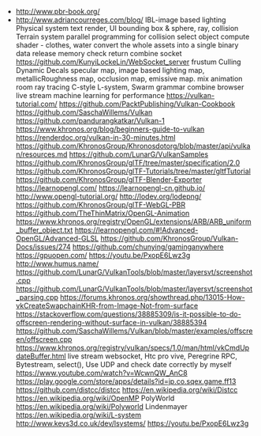 - http://www.pbr-book.org/
- http://www.adriancourreges.com/blog/
IBL-image based lighting
Physical system
text render, UI 
bounding box & sphere, ray, collision
Terrain system
parallel programming for collision
select object
compute shader - clothes, water
convert the whole assets into a single binary data
release memory
check return
combine socket https://github.com/KunyiLockeLin/WebSocket_server
frustum Culling
Dynamic Decals
specular map, image based lighting map, metallicRoughness map, occlusion map, emissive map.
mix animation
room
ray tracing
C-style
L-system, Swarm grammar
combine browser
live stream
machine learning for performance
https://vulkan-tutorial.com/
https://github.com/PacktPublishing/Vulkan-Cookbook
https://github.com/SaschaWillems/Vulkan
https://github.com/pandurangkatkar/Vulkan-1
https://www.khronos.org/blog/beginners-guide-to-vulkan
https://renderdoc.org/vulkan-in-30-minutes.html
https://github.com/KhronosGroup/Khronosdotorg/blob/master/api/vulkan/resources.md
https://github.com/LunarG/VulkanSamples
https://github.com/KhronosGroup/glTF/tree/master/specification/2.0
https://github.com/KhronosGroup/glTF-Tutorials/tree/master/gltfTutorial
https://github.com/KhronosGroup/glTF-Blender-Exporter
https://learnopengl.com/
https://learnopengl-cn.github.io/
http://www.opengl-tutorial.org/
http://lodev.org/lodepng/
https://github.com/KhronosGroup/glTF-WebGL-PBR
https://github.com/TheThinMatrix/OpenGL-Animation
https://www.khronos.org/registry/OpenGL/extensions/ARB/ARB_uniform_buffer_object.txt
https://learnopengl.com/#!Advanced-OpenGL/Advanced-GLSL
https://github.com/KhronosGroup/Vulkan-Docs/issues/274
https://github.com/chunying/gaminganywhere
https://gpuopen.com/
https://youtu.be/PxopE6Lwz3g
http://www.humus.name/
https://github.com/LunarG/VulkanTools/blob/master/layersvt/screenshot.cpp
https://github.com/LunarG/VulkanTools/blob/master/layersvt/screenshot_parsing.cpp
https://forums.khronos.org/showthread.php/13015-How-vkCreateSwapchainKHR-from-Image-Not-from-surface
https://stackoverflow.com/questions/38885309/is-it-possible-to-do-offscreen-rendering-without-surface-in-vulkan/38885394
https://github.com/SaschaWillems/Vulkan/blob/master/examples/offscreen/offscreen.cpp
https://www.khronos.org/registry/vulkan/specs/1.0/man/html/vkCmdUpdateBuffer.html
live stream websocket, Htc pro vive, Peregrine RPC, Bytestream, select(), Use UDP and check date correctly by myself
https://www.youtube.com/watch?v=WcwnQW_AnC8
https://play.google.com/store/apps/details?id=jp.co.sqex.game.ff13
https://github.com/distcc/distcc
https://en.wikipedia.org/wiki/Distcc
https://en.wikipedia.org/wiki/OpenMP
PolyWorld https://en.wikipedia.org/wiki/Polyworld
Lindenmayer https://en.wikipedia.org/wiki/L-system
http://www.kevs3d.co.uk/dev/lsystems/
https://youtu.be/PxopE6Lwz3g
